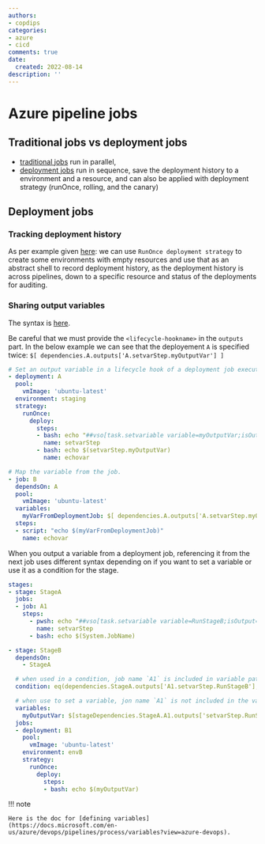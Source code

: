```yaml
---
authors:
- copdips
categories:
- azure
- cicd
comments: true
date:
  created: 2022-08-14
description: ''
---
```


# Azure pipeline jobs

## Traditional jobs vs deployment jobs

- [traditional jobs](https://docs.microsoft.com/en-us/azure/devops/pipelines/process/phases?view=azure-devops&tabs=yaml) run in parallel,
- [deployment jobs](https://docs.microsoft.com/en-us/azure/devops/pipelines/process/deployment-jobs?view=azure-devops) run in sequence, save the deployment history to a environment and a resource, and can also be applied with deployment strategy (runOnce, rolling, and the canary)

## Deployment jobs

### Tracking deployment history

As per example given [here](https://docs.microsoft.com/en-us/azure/devops/pipelines/process/deployment-jobs?view=azure-devops#runonce-deployment-strategy-1): we can use `RunOnce deployment strategy` to create some  environments with empty resources and use that as an abstract shell to record deployment history, as the deployment history is across pipelines, down to a specific resource and status of the deployments for auditing.

### Sharing output variables

The syntax is [here](https://docs.microsoft.com/en-us/azure/devops/pipelines/process/deployment-jobs?view=azure-devops#support-for-output-variables).

Be careful that we must provide the `<lifecycle-hookname>` in the `outputs` part. In the below example we can see that the deployement `A` is specified twice: `$[ dependencies.A.outputs['A.setvarStep.myOutputVar'] ]`

```yaml
# Set an output variable in a lifecycle hook of a deployment job executing runOnce strategy.
- deployment: A
  pool:
    vmImage: 'ubuntu-latest'
  environment: staging
  strategy:
    runOnce:
      deploy:
        steps:
        - bash: echo "##vso[task.setvariable variable=myOutputVar;isOutput=true]this is the deployment variable value"
          name: setvarStep
        - bash: echo $(setvarStep.myOutputVar)
          name: echovar

# Map the variable from the job.
- job: B
  dependsOn: A
  pool:
    vmImage: 'ubuntu-latest'
  variables:
    myVarFromDeploymentJob: $[ dependencies.A.outputs['A.setvarStep.myOutputVar'] ]
  steps:
  - script: "echo $(myVarFromDeploymentJob)"
    name: echovar
```

When you output a variable from a deployment job, referencing it from the next job uses different syntax depending on if you want to set a variable or use it as a condition for the stage.

```yaml
stages:
- stage: StageA
  jobs:
  - job: A1
    steps:
      - pwsh: echo "##vso[task.setvariable variable=RunStageB;isOutput=true]true"
        name: setvarStep
      - bash: echo $(System.JobName)

- stage: StageB
  dependsOn:
    - StageA

  # when used in a condition, job name `A1` is included in variable path.
  condition: eq(dependencies.StageA.outputs['A1.setvarStep.RunStageB'], 'true')

  # when use to set a variable, jon name `A1` is not included in the variable path.
  variables:
    myOutputVar: $[stageDependencies.StageA.A1.outputs['setvarStep.RunStageB']]
  jobs:
  - deployment: B1
    pool:
      vmImage: 'ubuntu-latest'
    environment: envB
    strategy:
      runOnce:
        deploy:
          steps:
          - bash: echo $(myOutputVar)
```

!!! note

    Here is the doc for [defining variables](https://docs.microsoft.com/en-us/azure/devops/pipelines/process/variables?view=azure-devops).

